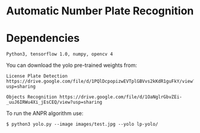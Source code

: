 # Automatic Number Plate Recognition

# Dependencies
	Python3, tensorflow 1.0, numpy, opencv 4

You can download the yolo pre-trained weights from:

	License Plate Detection https://drive.google.com/file/d/1PQlDcpopizwEVTplGBVvs2kKdR1guFkY/view?usp=sharing

	Objects Recognition https://drive.google.com/file/d/1OaNglrGbvZEi-_uuJ6IRWu4Xi_jEsCEQ/view?usp=sharing


To run the ANPR algorithm use:

	$ python3 yolo.py --image images/test.jpg --yolo lp-yolo/
